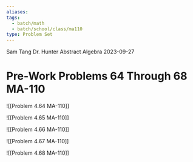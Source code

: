 ```yaml
---
aliases: 
tags:
  - batch/math
  - batch/school/class/ma110
type: Problem Set
---
```

Sam Tang
Dr. Hunter
Abstract Algebra
2023-09-27
# Pre-Work Problems 64 Through 68 MA-110

![[Problem 4.64 MA-110]]

![[Problem 4.65 MA-110]]

![[Problem 4.66 MA-110]]

![[Problem 4.67 MA-110]]

![[Problem 4.68 MA-110]]
